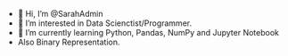 - 👋 Hi, I’m @SarahAdmin
- 👀 I’m interested in Data Scienctist/Programmer.
- 🌱 I’m currently learning Python, Pandas, NumPy and Jupyter Notebook
- Also Binary Representation. 
  

<!---
SarahAdmin/SarahAdmin is a ✨ special ✨ repository because its `README.md` (this file) appears on your GitHub profile.
You can click the Preview link to take a look at your changes.
--->
